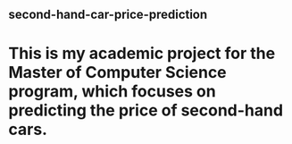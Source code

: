 ## second-hand-car-price-prediction
# This is my academic project for the Master of Computer Science program, which focuses on predicting the price of second-hand cars.
